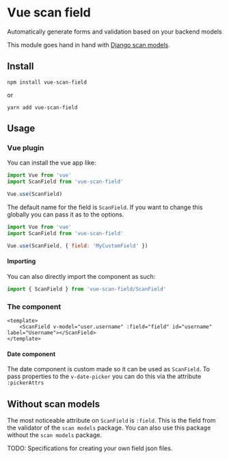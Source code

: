 # Vue scan field

Automatically generate forms and validation based on your backend models

This module goes hand in hand with [Django scan models](https://github.com/jessielaf/django-scan-models).

## Install

```shell script
npm install vue-scan-field
```
or
```shell script
yarn add vue-scan-field
```

## Usage

### Vue plugin

You can install the vue app like:
```js
import Vue from 'vue'
import ScanField from 'vue-scan-field'

Vue.use(ScanField)
```

The default name for the field is `ScanField`. If you want to change this globally you can pass it as to the options.
```js
import Vue from 'vue'
import ScanField from 'vue-scan-field'

Vue.use(ScanField, { field: 'MyCustomField' })
```

#### Importing

You can also directly import the component as such:

```js
import { ScanField } from 'vue-scan-field/ScanField'
```

### The component

```vue
<template>
    <ScanField v-model="user.username" :field="field" id="username" label="Username"></ScanField>
</template>
```

#### Date component

The date component is custom made so it can be used as `ScanField`. To pass properties to the `v-date-picker` you can do this via the attribute `:pickerAttrs`

## Without scan models

The most noticeable attribute on `ScanField` is `:field`. This is the field from the validator of the `scan models` package. You can also use this package without the `scan models` package.

TODO: Specifications for creating your own field json files. 